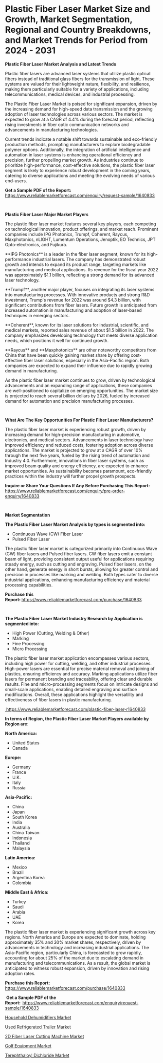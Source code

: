 <p><h1>Plastic Fiber Laser Market Size and Growth, Market Segmentation, Regional and Country Breakdowns, and Market Trends for Period from 2024 -  2031</h1></p><p><strong>Plastic Fiber Laser Market Analysis and Latest Trends</strong></p>
<p><p>Plastic fiber lasers are advanced laser systems that utilize plastic optical fibers instead of traditional glass fibers for the transmission of light. These systems are valued for their lightweight nature, flexibility, and resilience, making them particularly suitable for a variety of applications, including telecommunications, medical devices, and industrial processing. </p><p>The Plastic Fiber Laser Market is poised for significant expansion, driven by the increasing demand for high-speed data transmission and the growing adoption of laser technologies across various sectors. The market is expected to grow at a CAGR of 4.4% during the forecast period, reflecting rising investments in fiber optic communication networks and advancements in manufacturing technologies. </p><p>Current trends indicate a notable shift towards sustainable and eco-friendly production methods, prompting manufacturers to explore biodegradable polymer options. Additionally, the integration of artificial intelligence and automation in laser systems is enhancing operational efficiency and precision, further propelling market growth. As industries continue to prioritize high-performance, cost-effective solutions, the plastic fiber laser segment is likely to experience robust development in the coming years, catering to diverse applications and meeting the evolving needs of various end-users.</p></p>
<p><strong>Get a Sample PDF of the Report:&nbsp;</strong> <a href="https://www.reliablemarketforecast.com/enquiry/request-sample/1640833?utm_campaign=1123&utm_medium=2&utm_source=Github&utm_content=ia&utm_term=25092024&utm_id=plastic-fiber-laser">https://www.reliablemarketforecast.com/enquiry/request-sample/1640833</a></p>
<p>&nbsp;</p>
<p><strong>Plastic Fiber Laser Major Market Players</strong></p>
<p><p>The plastic fiber laser market features several key players, each competing on technological innovation, product offerings, and market reach. Prominent companies include IPG Photonics, Trumpf, Coherent, Raycus, Maxphotonics, nLIGHT, Lumentum Operations, Jenoptik, EO Technics, JPT Opto-electronics, and Fujikura.</p><p>**IPG Photonics** is a leader in the fiber laser segment, known for its high-performance industrial lasers. The company has demonstrated robust growth and intends to expand its product range, targeting markets like manufacturing and medical applications. Its revenue for the fiscal year 2022 was approximately $1.1 billion, reflecting a strong demand for its advanced laser technology.</p><p>**Trumpf**, another major player, focuses on integrating its laser systems into manufacturing processes. With innovative products and strong R&D investment, Trump's revenue for 2022 was around $4.3 billion, with significant contributions from fiber lasers. Future growth is anticipated from increased automation in manufacturing and adoption of laser-based techniques in emerging sectors.</p><p>**Coherent**, known for its laser solutions for industrial, scientific, and medical markets, reported sales revenue of about $1.5 billion in 2022. The company emphasizes developing technology that meets diverse application needs, which positions it well for continued growth.</p><p>**Raycus** and **Maxphotonics** are other noteworthy competitors from China that have been quickly gaining market share by offering cost-effective fiber laser solutions, especially in the Asia-Pacific region. Both companies are expected to expand their influence due to rapidly growing demand in manufacturing.</p><p>As the plastic fiber laser market continues to grow, driven by technological advancements and an expanding range of applications, these companies are well-positioned to capitalize on emerging opportunities. The market size is projected to reach several billion dollars by 2026, fueled by increased demand for automation and precision manufacturing processes.</p></p>
<p>&nbsp;</p>
<p><strong>What Are The Key Opportunities For Plastic Fiber Laser Manufacturers?</strong></p>
<p><p>The plastic fiber laser market is experiencing robust growth, driven by increasing demand for high-precision manufacturing in automotive, electronics, and medical sectors. Advancements in laser technology have improved efficiency and reduced costs, fostering adoption across diverse applications. The market is projected to grow at a CAGR of over 10% through the next five years, fueled by the rising trend of automation and Industry 4.0. Furthermore, innovations in fiber laser systems, such as improved beam quality and energy efficiency, are expected to enhance market opportunities. As sustainability becomes paramount, eco-friendly practices within the industry will further propel growth prospects.</p></p>
<p><strong>Inquire or Share Your Questions If Any Before Purchasing This Report:</strong> <a href="https://www.reliablemarketforecast.com/enquiry/pre-order-enquiry/1640833?utm_campaign=1123&utm_medium=2&utm_source=Github&utm_content=ia&utm_term=25092024&utm_id=plastic-fiber-laser">https://www.reliablemarketforecast.com/enquiry/pre-order-enquiry/1640833</a></p>
<p>&nbsp;</p>
<p><strong>Market Segmentation</strong></p>
<p><strong>The Plastic Fiber Laser Market Analysis by types is segmented into:</strong></p>
<p><ul><li>Continuous Wave (CW) Fiber Laser</li><li>Pulsed Fiber Laser</li></ul></p>
<p><p>The plastic fiber laser market is categorized primarily into Continuous Wave (CW) fiber lasers and Pulsed fiber lasers. CW fiber lasers emit a constant beam of light, providing consistent output useful for applications requiring steady energy, such as cutting and engraving. Pulsed fiber lasers, on the other hand, generate energy in short bursts, allowing for greater control and precision in processes like marking and welding. Both types cater to diverse industrial applications, enhancing manufacturing efficiency and material processing capabilities.</p></p>
<p><strong>Purchase this Report:&nbsp;</strong><a href="https://www.reliablemarketforecast.com/purchase/1640833?utm_campaign=1123&utm_medium=2&utm_source=Github&utm_content=ia&utm_term=25092024&utm_id=plastic-fiber-laser">https://www.reliablemarketforecast.com/purchase/1640833</a></p>
<p>&nbsp;</p>
<p><strong>The Plastic Fiber Laser Market Industry Research by Application is segmented into:</strong></p>
<p><ul><li>High Power (Cutting, Welding & Other)</li><li>Marking</li><li>Fine Processing</li><li>Micro Processing</li></ul></p>
<p><p>The plastic fiber laser market application encompasses various sectors, including high power for cutting, welding, and other industrial processes. High-power lasers are essential for precise material removal and joining of plastics, ensuring efficiency and accuracy. Marking applications utilize fiber lasers for permanent branding and traceability, offering clear and durable results. Fine and micro-processing segments focus on intricate designs and small-scale applications, enabling detailed engraving and surface modifications. Overall, these applications highlight the versatility and effectiveness of fiber lasers in plastic manufacturing.</p></p>
<p><a href="https://www.reliablemarketforecast.com/plastic-fiber-laser-r1640833?utm_campaign=1123&utm_medium=2&utm_source=Github&utm_content=ia&utm_term=25092024&utm_id=plastic-fiber-laser">&nbsp;https://www.reliablemarketforecast.com/plastic-fiber-laser-r1640833</a></p>
<p><strong>In terms of Region, the Plastic Fiber Laser Market Players available by Region are:</strong></p>
<p>
    <p> <strong> North America: </strong>
        <ul>
            <li>United States</li>
            <li>Canada</li>
        </ul>
        </p> 
    <p> <strong> Europe: </strong>
        <ul>
            <li>Germany</li>
            <li>France</li>
            <li>U.K.</li>
            <li>Italy</li>
            <li>Russia</li>
        </ul>
        </p> 
    <p> <strong> Asia-Pacific: </strong>
        <ul>
            <li>China</li>
            <li>Japan</li>
            <li>South Korea</li>
            <li>India</li>
            <li>Australia</li>
            <li>China Taiwan</li>
            <li>Indonesia</li>
            <li>Thailand</li>
            <li>Malaysia</li>
        </ul>
        </p> 
    <p> <strong> Latin America: </strong>
        <ul>
            <li>Mexico</li>
            <li>Brazil</li>
            <li>Argentina Korea</li>
            <li>Colombia</li>
        </ul>
        </p> 
    <p> <strong> Middle East & Africa: </strong>
        <ul>
            <li>Turkey</li>
            <li>Saudi</li>
            <li>Arabia</li>
            <li>UAE</li>
            <li>Korea</li>
        </ul>
    </p>
    </p>
<p><p>The plastic fiber laser market is experiencing significant growth across key regions. North America and Europe are expected to dominate, holding approximately 35% and 30% market shares, respectively, driven by advancements in technology and increasing industrial applications. The Asia-Pacific region, particularly China, is forecasted to grow rapidly, accounting for about 25% of the market due to escalating demand in manufacturing and telecommunications. As a result, the global market is anticipated to witness robust expansion, driven by innovation and rising adoption rates.</p></p>
<p><strong>Purchase this Report: </strong><a href="https://www.reliablemarketforecast.com/purchase/1640833?utm_campaign=1123&utm_medium=2&utm_source=Github&utm_content=ia&utm_term=25092024&utm_id=plastic-fiber-laser">https://www.reliablemarketforecast.com/purchase/1640833</a></p>
<p>&nbsp;<strong>Get a Sample PDF of the Report:&nbsp;&nbsp;</strong><a href="https://www.reliablemarketforecast.com/enquiry/request-sample/1640833?utm_campaign=1123&utm_medium=2&utm_source=Github&utm_content=ia&utm_term=25092024&utm_id=plastic-fiber-laser">https://www.reliablemarketforecast.com/enquiry/request-sample/1640833</a></p>
<p><strong></strong></p>
<p><p><a href="https://issuu.com/reportprime-2/docs/household-dehumidifiers-market-size_65ea5108136625?utm_campaign=1123&utm_medium=2&utm_source=Github&utm_content=ia&utm_term=25092024&utm_id=plastic-fiber-laser">Household Dehumidifiers Market</a></p><p><a href="https://www.linkedin.com/pulse/global-perspectives-used-refrigerated-trailer-market-9lame?trackingId=bXEn6BL8RcagO5DiSiACIw%3D%3D&utm_campaign=1123&utm_medium=2&utm_source=Github&utm_content=ia&utm_term=25092024&utm_id=plastic-fiber-laser">Used Refrigerated Trailer Market</a></p><p><a href="https://github.com/pizolina/Market-Research-Report-List-6/blob/main/2d-fiber-laser-cutting-machine-market.md?utm_campaign=1123&utm_medium=2&utm_source=Github&utm_content=ia&utm_term=25092024&utm_id=plastic-fiber-laser">2D Fiber Laser Cutting Machine Market</a></p><p><a href="https://issuu.com/reportprime-2/docs/golf-equipment-market-size-2030.ppt_de763752fe933b?utm_campaign=1123&utm_medium=2&utm_source=Github&utm_content=ia&utm_term=25092024&utm_id=plastic-fiber-laser">Golf Equipment Market</a></p><p><a href="https://www.linkedin.com/pulse/emerging-opportunities-challenges-global-terephthaloyl-jxcof?trackingId=OwhoayjVSL60hx%2B7OOoCRw%3D%3D&utm_campaign=1123&utm_medium=2&utm_source=Github&utm_content=ia&utm_term=25092024&utm_id=plastic-fiber-laser">Terephthaloyl Dichloride Market</a></p></p>
